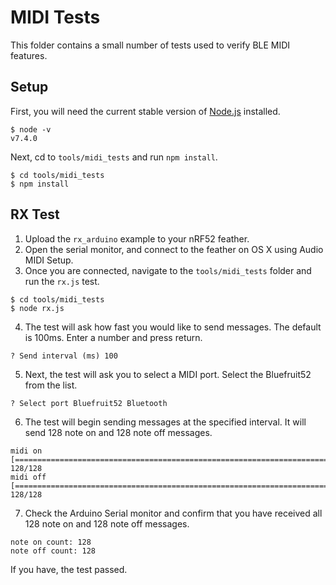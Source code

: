 # MIDI Tests

This folder contains a small number of tests used to verify BLE MIDI features.

## Setup

First, you will need the current stable version of [Node.js][node] installed.

```console
$ node -v
v7.4.0
```

Next, cd to `tools/midi_tests` and run `npm install`.

```console
$ cd tools/midi_tests
$ npm install
```

## RX Test

1. Upload the `rx_arduino` example to your nRF52 feather.
2. Open the serial monitor, and connect to the feather on OS X using Audio MIDI Setup.
3. Once you are connected, navigate to the `tools/midi_tests` folder and run the `rx.js` test.

```console
$ cd tools/midi_tests
$ node rx.js
```

4. The test will ask how fast you would like to send messages. The default is 100ms. Enter a number and press return.

```
? Send interval (ms) 100
```

5. Next, the test will ask you to select a MIDI port. Select the Bluefruit52 from the list.

```
? Select port Bluefruit52 Bluetooth
```

6. The test will begin sending messages at the specified interval. It will send 128 note on and 128 note off messages.

```
midi on  [================================================================================================================================] 128/128
midi off [================================================================================================================================] 128/128
```

7. Check the Arduino Serial monitor and confirm that you have received all 128 note on and 128 note off messages.

```
note on count: 128
note off count: 128
```

If you have, the test passed.

[node]: https://nodejs.org/
